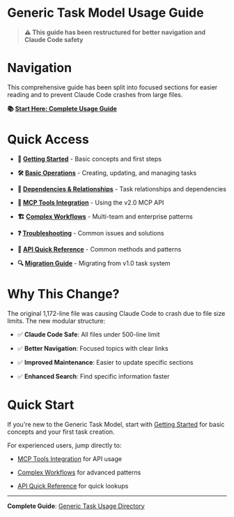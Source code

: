 

# Generic Task Model Usage Guide

> **⚠️ This guide has been restructured for better navigation and Claude Code safety**

#

# Navigation

This comprehensive guide has been split into focused sections for easier reading and to prevent Claude Code crashes from large files.

**📚 [Start Here: Complete Usage Guide](generic-task-usage/README.md)**

#

#

# Quick Access

- **🚀 [Getting Started](generic-task-usage/getting-started.md)** - Basic concepts and first steps

- **🛠️ [Basic Operations](generic-task-usage/basic-operations.md)** - Creating, updating, and managing tasks

- **🔗 [Dependencies & Relationships](generic-task-usage/dependencies.md)** - Task relationships and dependencies

- **🔧 [MCP Tools Integration](generic-task-usage/mcp-tools.md)** - Using the v2.0 MCP API

- **🏗️ [Complex Workflows](generic-task-usage/complex-workflows.md)** - Multi-team and enterprise patterns

- **❓ [Troubleshooting](generic-task-usage/troubleshooting.md)** - Common issues and solutions

- **📖 [API Quick Reference](generic-task-usage/reference/api-reference.md)** - Common methods and patterns

- **🔍 [Migration Guide](generic-task-usage/migration-guide.md)** - Migrating from v1.0 task system

#

# Why This Change?

The original 1,172-line file was causing Claude Code to crash due to file size limits. The new modular structure:

- ✅ **Claude Code Safe**: All files under 500-line limit

- ✅ **Better Navigation**: Focused topics with clear links

- ✅ **Improved Maintenance**: Easier to update specific sections

- ✅ **Enhanced Search**: Find specific information faster

#

# Quick Start

If you're new to the Generic Task Model, start with [Getting Started](generic-task-usage/getting-started.md) for basic concepts and your first task creation.

For experienced users, jump directly to:

- [MCP Tools Integration](generic-task-usage/mcp-tools.md) for API usage

- [Complex Workflows](generic-task-usage/complex-workflows.md) for advanced patterns

- [API Quick Reference](generic-task-usage/reference/api-reference.md) for quick lookups

---

**Complete Guide**: [Generic Task Usage Directory](generic-task-usage/README.md)
